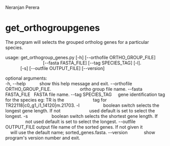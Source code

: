 Neranjan Perera
# get_orthogroupgenes

The program will selects the grouped ortholog genes for a particular species.		

usage: get_orthogroup_genes.py [-h] [--orthofile ORTHO_GROUP_FILE]		
                               [--fasta FASTA_FILE] [--tag SPECIES_TAG] [-l]. 
                               [-s] [--outfile OUTPUT_FILE] [--version] 
                               

optional arguments:  
  -h, --help            show this help message and exit.
  --orthofile ORTHO_GROUP_FILE. 
                        ortho group file name. 
  --fasta FASTA_FILE    FASTA file name. 
  --tag SPECIES_TAG     gene identification tag for the species eg: TR is the
                        tag for TR22118|c0_g1_i1_14120|m.21703. 
  -l                    boolean switch selects the longest gene length. If not
                        used default is set to select the longest. 
  -s                    boolean switch selects the shortest gene length. If
                        not used default is set to select the longest. 
  --outfile OUTPUT_FILE
                        output file name of the sorted genes. If not given it
                        will use the default name; sorted_genes.fasta. 
  --version             show program's version number and exit. 
